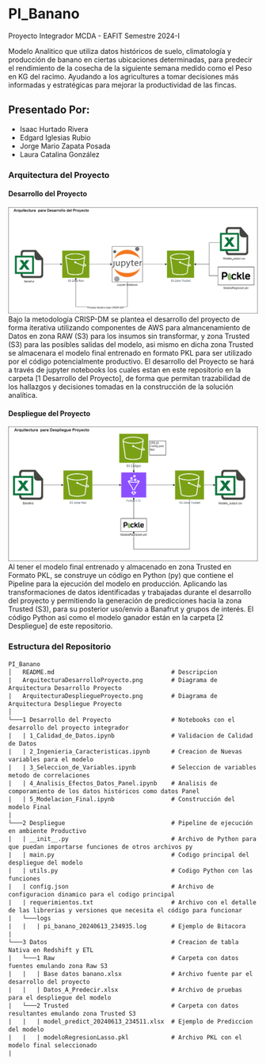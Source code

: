 # PI_Banano
Proyecto Integrador MCDA - EAFIT Semestre 2024-I

Modelo Analitico que utiliza datos históricos de suelo, climatología y producción de banano en ciertas ubicaciones determinadas, para predecir el rendimiento de la cosecha de la siguiente semana medido como el Peso en KG del racimo.
Ayudando a los agricultures a tomar decisiones más informadas y estratégicas para mejorar la productividad de las fincas.

## Presentado Por:
- Isaac Hurtado Rivera
- Edgard Iglesias Rubio
- Jorge Mario Zapata Posada
- Laura Catalina González

### Arquitectura del Proyecto 

#### Desarrollo del Proyecto
![arquitecturaDesarrollo](ArquitecturaDesarrolloProyectov2.png)
Bajo la metodología CRISP-DM se plantea el desarrollo del proyecto de forma iterativa utilizando componentes de AWS para almancenamiento de Datos en zona RAW (S3) para los insumos sin transformar, y zona Trusted (S3) para las posibles salidas del modelo, asi mismo en dicha zona Trusted se almacenara el modelo final entrenado en formato PKL para ser utilizado por el código potencialmente productivo.
El desarrollo del Proyecto se hará a través de jupyter notebooks los cuales estan en este repositorio en la carpeta [1 Desarrollo del Proyecto], de forma que permitan trazabilidad de los hallazgos y decisiones tomadas en la construcción de la solución analítica.

#### Despliegue del Proyecto
![arquitecturaDespliegue](ArquitecturaDespliegueProyectov2.png)
Al tener el modelo final entrenado y almacenado en zona Trusted en Formato PKL, se construye un código en Python (py) que contiene el Pipeline para la ejecución del modelo en producción. Aplicando las transformaciones de datos identificadas y trabajadas durante el desarrollo del proyecto y permitiendo la generación de predicciones hacia la zona Trusted (S3), para su posterior uso/envío a Banafrut y grupos de interés. 
El código Python así como el modelo ganador están en la carpeta [2 Despliegue] de este repositorio.

### Estructura del Repositorio
```
PI_Banano
│   README.md                                 # Descripcion
|   ArquitecturaDesarrolloProyecto.png        # Diagrama de Arquitectura Desarrollo Proyecto
|   ArquitecturaDespliegueProyecto.png        # Diagrama de Arquitectura Despliegue Proyecto
│   
└───1 Desarrollo del Proyecto                 # Notebooks con el desarrollo del proyecto integrador
|   | 1_Calidad_de_Datos.ipynb                # Validacion de Calidad de Datos
|   | 2_Ingenieria_Caracteristicas.ipynb      # Creacion de Nuevas variables para el modelo
|   | 3_Seleccion_de_Variables.ipynb          # Seleccion de variables metodo de correlaciones
|   | 4_Analisis_Efectos_Datos_Panel.ipynb    # Analisis de comporamiento de los datos históricos como datos Panel
|   | 5_Modelacion_Final.ipynb                # Construcción del modelo Final
|   
└───2 Despliegue                              # Pipeline de ejecución en ambiente Productivo
|   | __init__.py                             # Archivo de Python para que puedan importarse funciones de otros archivos py
|   | main.py                                 # Codigo principal del despliegue del modelo
|   | utils.py                                # Codigo Python con las funciones 
|   | config.json                             # Archivo de configuracion dinamico para el codigo principal
|   | requerimientos.txt                      # Archivo con el detalle de las librerias y versiones que necesita el código para funcionar
|   └───logs 
|   |   | pi_banano_20240613_234935.log       # Ejemplo de Bitacora
|   
└───3 Datos                                   # Creacion de tabla Nativa en Redshift y ETL
|   └───1 Raw                                 # Carpeta con datos fuentes emulando zona Raw S3
|   |   | Base datos banano.xlsx              # Archivo fuente par el desarrollo del proyecto
|   |   | Datos_A_Predecir.xlsx               # Archivo de pruebas para el despliegue del modelo
|   └───2 Trusted                             # Carpeta con datos resultantes emulando zona Trusted S3
|   |   | model_predict_20240613_234511.xlsx  # Ejemplo de Prediccion del modelo
|   |   | modeloRegresionLasso.pkl            # Archivo PKL con el modelo final seleccionado
|   
```

